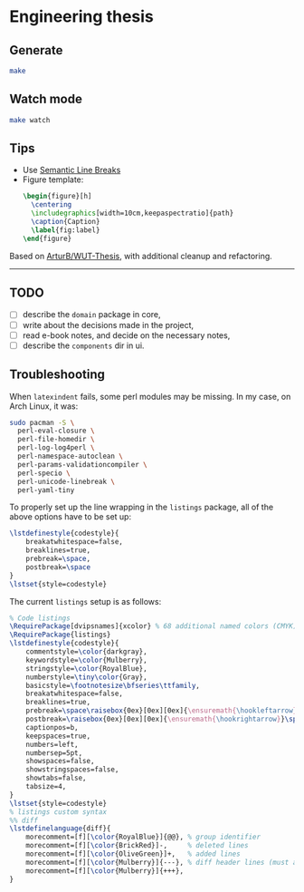 # Engineering thesis

## Generate

```sh
make
```

## Watch mode

```sh
make watch
```

## Tips

- Use [Semantic Line Breaks](https://sembr.org/)
- Figure template:
  ```latex
  \begin{figure}[h]
    \centering
    \includegraphics[width=10cm,keepaspectratio]{path}
    \caption{Caption}
    \label{fig:label}
  \end{figure}
  ```

Based on [ArturB/WUT-Thesis](https://github.com/ArturB/WUT-Thesis),
with additional cleanup and refactoring.

---

## TODO

- [ ] describe the `domain` package in core,
- [ ] write about the decisions made in the project,
- [ ] read e-book notes, and decide on the necessary notes,
- [ ] describe the `components` dir in ui.

## Troubleshooting

When `latexindent` fails, some perl modules may be missing.
In my case, on Arch Linux, it was:

```sh
sudo pacman -S \
  perl-eval-closure \
  perl-file-homedir \
  perl-log-log4perl \
  perl-namespace-autoclean \
  perl-params-validationcompiler \
  perl-specio \
  perl-unicode-linebreak \
  perl-yaml-tiny
```

To properly set up the line wrapping in the `listings` package,
all of the above options have to be set up:

```latex
\lstdefinestyle{codestyle}{
    breakatwhitespace=false,
    breaklines=true,
    prebreak=\space,
    postbreak=\space
}
\lstset{style=codestyle}
```

The current `listings` setup is as follows:

```latex
% Code listings
\RequirePackage[dvipsnames]{xcolor} % 68 additional named colors (CMYK)
\RequirePackage{listings}
\lstdefinestyle{codestyle}{
    commentstyle=\color{darkgray},
    keywordstyle=\color{Mulberry},
    stringstyle=\color{RoyalBlue},
    numberstyle=\tiny\color{Gray},
    basicstyle=\footnotesize\bfseries\ttfamily,
    breakatwhitespace=false,
    breaklines=true,
    prebreak=\space\raisebox{0ex}[0ex][0ex]{\ensuremath{\hookleftarrow}},
    postbreak=\raisebox{0ex}[0ex][0ex]{\ensuremath{\hookrightarrow}}\space,
    captionpos=b,
    keepspaces=true,
    numbers=left,
    numbersep=5pt,
    showspaces=false,
    showstringspaces=false,
    showtabs=false,
    tabsize=4,
}
\lstset{style=codestyle}
% listings custom syntax
%% diff
\lstdefinelanguage{diff}{
    morecomment=[f][\color{RoyalBlue}]{@@}, % group identifier
    morecomment=[f][\color{BrickRed}]-,     % deleted lines
    morecomment=[f][\color{OliveGreen}]+,   % added lines
    morecomment=[f][\color{Mulberry}]{---}, % diff header lines (must appear after +,-)
    morecomment=[f][\color{Mulberry}]{+++},
}
```
